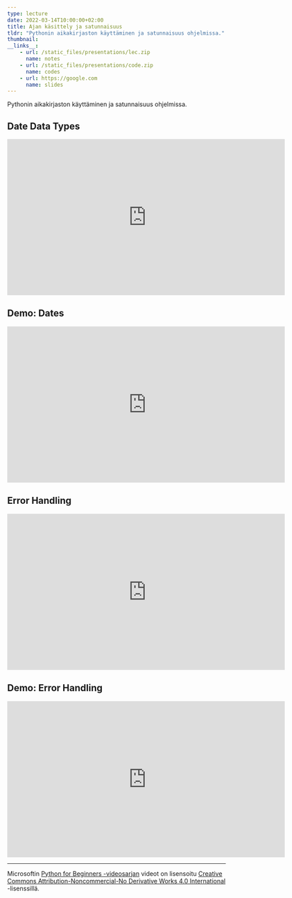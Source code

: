 ```yaml
---
type: lecture
date: 2022-03-14T10:00:00+02:00
title: Ajan käsittely ja satunnaisuus
tldr: "Pythonin aikakirjaston käyttäminen ja satunnaisuus ohjelmissa."
thumbnail: 
__links__: 
    - url: /static_files/presentations/lec.zip
      name: notes
    - url: /static_files/presentations/code.zip
      name: codes
    - url: https://google.com
      name: slides
---
```


Pythonin aikakirjaston käyttäminen ja satunnaisuus ohjelmissa.


## Date Data Types

<iframe src="https://channel9.msdn.com/Series/Intro-to-Python-Development/Python-for-Beginners-15-of-44-Date-Data-Types/player" width="640" height="360" allowFullScreen frameBorder="0" title="Python for Beginners [15 of 44] Date Data Types - Microsoft Channel 9 Video"></iframe>

## Demo: Dates

<iframe src="https://channel9.msdn.com/Series/Intro-to-Python-Development/Python-for-Beginners-16-of-44-Demo-Dates/player" width="640" height="360" allowFullScreen frameBorder="0" title="Python for Beginners [16 of 44] Demo: Dates - Microsoft Channel 9 Video"></iframe>

## Error Handling

<iframe src="https://channel9.msdn.com/Series/Intro-to-Python-Development/Python-for-Beginners-17-of-44-Error-Handling/player" width="640" height="360" allowFullScreen frameBorder="0" title="Python for Beginners [17 of 44] Error Handling - Microsoft Channel 9 Video"></iframe>

## Demo: Error Handling

<iframe src="https://channel9.msdn.com/Series/Intro-to-Python-Development/Python-for-Beginners-18-of-44-Demo-Error-Handling/player" width="640" height="360" allowFullScreen frameBorder="0" title="Python for Beginners [18 of 44] Demo: Error Handling - Microsoft Channel 9 Video"></iframe>


---

Microsoftin [Python for Beginners -videosarjan](https://channel9.msdn.com/Series/Intro-to-Python-Development/) videot on lisensoitu [Creative Commons Attribution-Noncommercial-No Derivative Works 4.0 International](https://creativecommons.org/licenses/by-nc-nd/4.0/) -lisenssillä.
